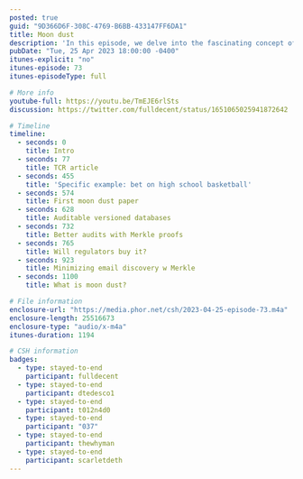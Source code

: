```yaml
---
posted: true
guid: "9D366D6F-308C-4769-B6BB-433147FF6DA1"
title: Moon dust
description: 'In this episode, we delve into the fascinating concept of moon dust: bringing back ideas from the 2021 crypto bull markets to the real world. We examine the multifaceted dimensions of this idea, including Token-curated registries, their implications, and how moon dust fits into this wider narrative. Tune in as we explore if regulators are prepared for this paradigm shift.'
pubDate: "Tue, 25 Apr 2023 18:00:00 -0400"
itunes-explicit: "no"
itunes-episode: 73
itunes-episodeType: full

# More info
youtube-full: https://youtu.be/TmEJE6rlSts
discussion: https://twitter.com/fulldecent/status/1651065025941872642

# Timeline
timeline:
  - seconds: 0
    title: Intro
  - seconds: 77
    title: TCR article
  - seconds: 455
    title: 'Specific example: bet on high school basketball'
  - seconds: 574
    title: First moon dust paper
  - seconds: 628
    title: Auditable versioned databases
  - seconds: 732
    title: Better audits with Merkle proofs
  - seconds: 765
    title: Will regulators buy it?
  - seconds: 923
    title: Minimizing email discovery w Merkle
  - seconds: 1100
    title: What is moon dust?

# File information
enclosure-url: "https://media.phor.net/csh/2023-04-25-episode-73.m4a"
enclosure-length: 25516673
enclosure-type: "audio/x-m4a"
itunes-duration: 1194

# CSH information
badges:
  - type: stayed-to-end
    participant: fulldecent
  - type: stayed-to-end
    participant: dtedesco1
  - type: stayed-to-end
    participant: t012n4d0
  - type: stayed-to-end
    participant: "037"
  - type: stayed-to-end
    participant: thewhyman
  - type: stayed-to-end
    participant: scarletdeth
---
```

